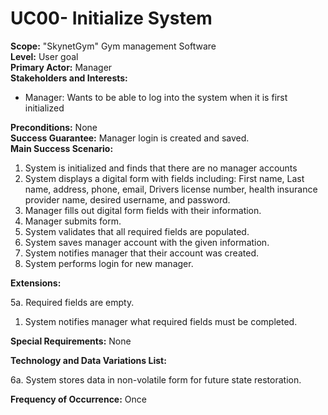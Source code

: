 UC00- Initialize System
=======================

**Scope:** "SkynetGym" Gym management Software  
**Level:** User goal  
**Primary Actor:** Manager  
**Stakeholders and Interests:**  

- Manager: Wants to be able to log into the system when it is first initialized

**Preconditions:** None  
**Success Guarantee:** Manager login is created and saved.  
**Main Success Scenario:**

1. System is initialized and finds that there are no manager accounts
2. System displays a digital form with fields including: First name, Last name, address, phone, email, Drivers license number, health insurance provider name, desired username, and password.
3. Manager fills out digital form fields with their information.
4. Manager submits form.
5. System validates that all required fields are populated.
6. System saves manager account with the given information.
7. System notifies manager that their account was created.
8. System performs login for new manager.

**Extensions:**

5a. Required fields are empty.

1. System notifies manager what required fields must be completed.

**Special Requirements:** None

**Technology and Data Variations List:**

6a. System stores data in non-volatile form for future state restoration.

**Frequency of Occurrence:** Once
